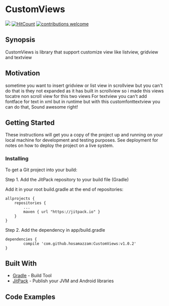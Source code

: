 # CustomViews
[![](https://jitpack.io/v/hosamazzam/CustomViews.svg)](https://jitpack.io/#hosamazzam/CustomViews)
[![HitCount](https://hitt.herokuapp.com/hosamazzam/CustomViews.svg)](https://github.com/hosamazzam/CustomViews)
[![contributions welcome](https://img.shields.io/badge/contributions-welcome-brightgreen.svg?style=flat)](https://github.com/hosamazzam/CustomViews)
## Synopsis

CustomViews is library that support customize view like listview, gridview and textview

## Motivation

sometime you want to insert gridview or list view in scrollview but you can't do that is they not expanded as it has built in scrollview so i made this views tocatre non scroll view for this two views
For textview you can't add fontface for text in xml but in runtime but with this customfonttextview you can do that, Sound awesome right!

## Getting Started

These instructions will get you a copy of the project up and running on your local machine for development and testing purposes. See deployment for notes on how to deploy the project on a live system.

### Installing

To get a Git project into your build:

Step 1. Add the JitPack repository to your build file (Gradle)

Add it in your root build.gradle at the end of repositories:

	allprojects {
		repositories {
			...
			maven { url "https://jitpack.io" }
		}
	}
  
Step 2. Add the dependency in app/build.gradle

	dependencies {
	        compile 'com.github.hosamazzam:CustomViews:v1.0.2'
	}

## Built With

* [Gradle](https://gradle.org/) - Build Tool
* [JitPack](https://jitpack.io/) - Publish your JVM and Android libraries

## Code Examples

